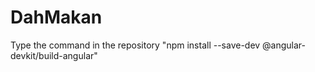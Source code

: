 # DahMakan
Type the command in the repository "npm install --save-dev @angular-devkit/build-angular"
